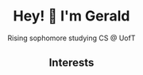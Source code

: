 <h1 align='center'>
  Hey! 👋 I'm Gerald
</h1>

<p align='center'>
  Rising sophomore studying CS @ UofT
</p>

<h2 align='center'>
  Interests
</h2>

<p>
  
</p>

<!--
**geraldyywang/geraldyywang** is a ✨ _special_ ✨ repository because its `README.md` (this file) appears on your GitHub profile.

Here are some ideas to get you started:

- 🔭 I’m currently working on ...
- 🌱 I’m currently learning ...
- 👯 I’m looking to collaborate on ...
- 🤔 I’m looking for help with ...
- 💬 Ask me about ...
- 📫 How to reach me: ...
- 😄 Pronouns: ...
- ⚡ Fun fact: ...
-->
